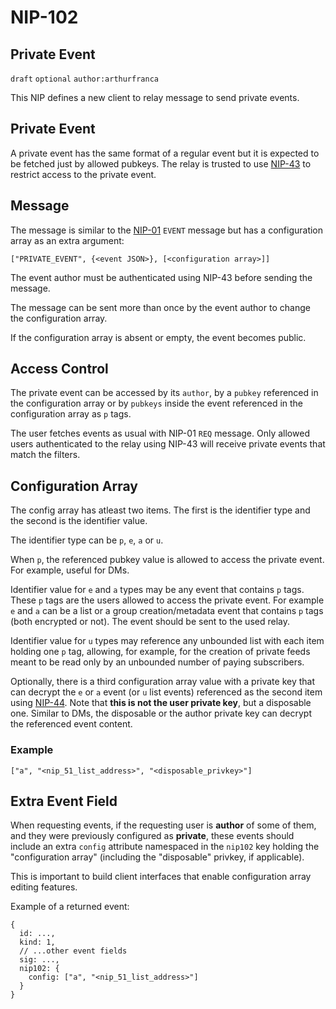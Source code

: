 NIP-102
=======

Private Event
-------------

`draft` `optional` `author:arthurfranca`

This NIP defines a new client to relay message to send private events.

## Private Event

A private event has the same format of a regular event but it
is expected to be fetched just by allowed pubkeys. The relay is
trusted to use [NIP-43](43.md) to restrict access to the private
event.

## Message

The message is similar to the [NIP-01](01.md) `EVENT` message but
has a configuration array as an extra argument:

`["PRIVATE_EVENT", {<event JSON>}, [<configuration array>]]`

The event author must be authenticated using NIP-43
before sending the message.

The message can be sent more than once by the event author
to change the configuration array.

If the configuration array is absent or empty, the event becomes public.

## Access Control

The private event can be accessed by its `author`, by a `pubkey`
referenced in the configuration array or by `pubkeys` inside the
event referenced in the configuration array as `p` tags.

The user fetches events as usual with NIP-01 `REQ` message.
Only allowed users authenticated to the relay using NIP-43 will
receive private events that match the filters.

## Configuration Array

The config array has atleast two items. The first is the identifier type and the second is the identifier value.

The identifier type can be `p`, `e`, `a` or `u`.

When `p`, the referenced pubkey value is allowed to access the private event.
For example, useful for DMs.

Identifier value for `e` and `a` types may be any event that contains `p`
tags. These `p` tags are the users allowed to access the private event.
For example `e` and `a` can be a list or a group
creation/metadata event that contains `p` tags (both encrypted or not).
The event should be sent to the used relay.

Identifier value for `u` types may reference any unbounded list with each
item holding one `p` tag, allowing, for example, for the creation of private
feeds meant to be read only by an unbounded number of paying subscribers.

Optionally, there is a third configuration array value with
a private key that can decrypt the `e` or `a` event (or `u` list events)
referenced as the second item using [NIP-44](44.md).
Note that **this is not the user private key**, but a disposable one.
Similar to DMs, the disposable or the author private key can decrypt the
referenced event content.

### Example

`["a", "<nip_51_list_address>", "<disposable_privkey>"]`

## Extra Event Field

When requesting events, if the requesting user is **author** of some of them,
and they were previously configured as **private**, these events should include an extra
`config` attribute namespaced in the `nip102` key holding the "configuration array"
(including the "disposable" privkey, if applicable).

This is important to build client interfaces that enable configuration array editing features.

Example of a returned event:

```
{
  id: ...,
  kind: 1,
  // ...other event fields
  sig: ...,
  nip102: {
    config: ["a", "<nip_51_list_address>"]
  }
}
```
